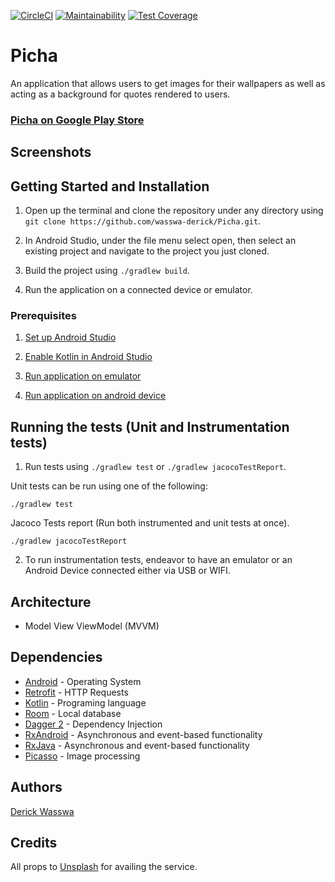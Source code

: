 [![CircleCI](https://circleci.com)](https://circleci.com/)
[![Maintainability](https://api.codeclimate.com)](https://codeclimate.com)
[![Test Coverage](https://api.codeclimate.com/)](https://codeclimate.com)

Picha
=====

An application that allows users to get images for their wallpapers as well as acting as a background for quotes rendered to users.

### [Picha on Google Play Store](https://play.google.com/store/apps/details?id=com.rosen.jambo)


## Screenshots


## Getting Started and Installation

1. Open up the terminal and clone the repository under any directory using `git clone https://github.com/wasswa-derick/Picha.git`.

2. In Android Studio, under the file menu select open, then select an existing project and navigate to the project you just cloned.

3. Build the project using `./gradlew build`.

4. Run the application on a connected device or emulator.


### Prerequisites

1. [Set up Android Studio](https://developer.android.com/studio/install)

2. [Enable Kotlin in Android Studio](https://medium.com/@elye.project/setup-kotlin-for-android-studio-1bffdf1362e8)

3. [Run application on emulator](https://developer.android.com/studio/run/emulator)

4. [Run application on android device](https://developer.android.com/studio/run/device)


## Running the tests (Unit and Instrumentation tests)

1. Run tests using `./gradlew test` or `./gradlew jacocoTestReport`.

Unit tests can be run using one of the following:
~~~~
./gradlew test
~~~~

Jacoco Tests report (Run both instrumented and unit tests at once).
~~~~
./gradlew jacocoTestReport
~~~~

2. To run instrumentation tests, endeavor to have an emulator or an Android Device connected either via USB or WIFI.


## Architecture
* Model View ViewModel (MVVM)


## Dependencies

* [Android](https://www.android.com/) - Operating System
* [Retrofit](https://square.github.io/retrofit/) - HTTP Requests
* [Kotlin](https://kotlinlang.org/) - Programing language
* [Room](https://developer.android.com/topic/libraries/architecture/room) - Local database
* [Dagger 2](https://github.com/google/dagger) - Dependency Injection
* [RxAndroid](https://github.com/ReactiveX/RxAndroid) - Asynchronous and event-based functionality
* [RxJava](https://github.com/ReactiveX/RxJava) - Asynchronous and event-based functionality
* [Picasso](http://square.github.io/picasso/) - Image processing


## Authors
[Derick Wasswa](https://github.com/wasswa-derick)


## Credits
All props to [Unsplash](https://unsplash.com) for availing the service.
